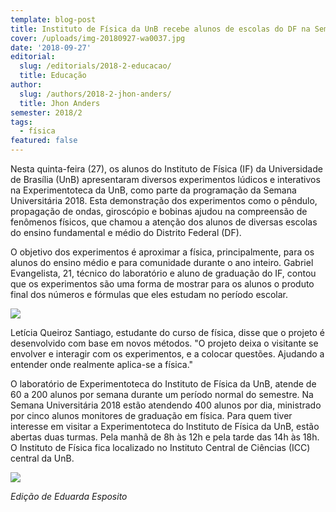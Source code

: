 ```yaml
---
template: blog-post
title: Instituto de Física da UnB recebe alunos de escolas do DF na SemUni
cover: /uploads/img-20180927-wa0037.jpg
date: '2018-09-27'
editorial:
  slug: /editorials/2018-2-educacao/
  title: Educação
author:
  slug: /authors/2018-2-jhon-anders/
  title: Jhon Anders
semester: 2018/2
tags:
  - física
featured: false
---
```

Nesta quinta-feira (27), os alunos do Instituto de Física (IF) da Universidade de Brasília (UnB) apresentaram diversos experimentos lúdicos e interativos na Experimentoteca da UnB, como parte da programação da Semana Universitária 2018. Esta demonstração dos experimentos como o pêndulo, propagação de ondas, giroscópio e bobinas ajudou na compreensão de fenômenos físicos, que chamou a atenção dos alunos de diversas escolas do ensino fundamental e médio do Distrito Federal (DF).

O objetivo dos experimentos é aproximar a física, principalmente, para os alunos do ensino médio e para comunidade durante o ano inteiro. Gabriel Evangelista, 21, técnico do laboratório e aluno de graduação do IF, contou que os experimentos são uma forma de mostrar para os alunos o produto final dos números e fórmulas que eles estudam no período escolar.

![](/uploads/img-20180927-wa0031.jpg)

Letícia Queiroz Santiago, estudante do curso de física, disse que o projeto é desenvolvido com base em novos métodos. "O projeto deixa o visitante se envolver e interagir com os experimentos, e a colocar questões. Ajudando a entender onde realmente aplica-se a física."

O laboratório de Experimentoteca do Instituto de Física da UnB, atende de 60 a 200 alunos por semana durante um período normal do semestre. Na  Semana Universitária 2018 estão atendendo 400 alunos por dia, ministrado por cinco alunos monitores de graduação em física. Para quem tiver interesse em visitar a Experimentoteca do Instituto de Física da UnB, estão abertas duas turmas. Pela manhã de 8h às 12h e pela tarde das 14h  às 18h. O Instituto de Física fica localizado no Instituto Central de Ciências (ICC) central da UnB.

![](/uploads/img-20180927-wa0034.jpg)

_Edição de Eduarda Esposito_
